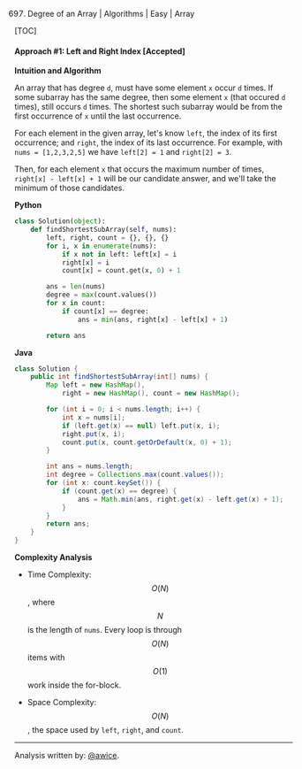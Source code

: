 697. Degree of an Array | Algorithms | Easy | Array

[TOC]

#### Approach #1: Left and Right Index [Accepted]

**Intuition and Algorithm**

An array that has degree `d`, must have some element `x` occur `d` times.  If some subarray has the same degree, then some element `x` (that occured `d` times), still occurs `d` times.  The shortest such subarray would be from the first occurrence of `x` until the last occurrence.

For each element in the given array, let's know `left`, the index of its first occurrence; and `right`, the index of its last occurrence.  For example, with `nums = [1,2,3,2,5]` we have `left[2] = 1` and `right[2] = 3`.

Then, for each element `x` that occurs the maximum number of times, `right[x] - left[x] + 1` will be our candidate answer, and we'll take the minimum of those candidates.

**Python**
```python
class Solution(object):
    def findShortestSubArray(self, nums):
        left, right, count = {}, {}, {}
        for i, x in enumerate(nums):
            if x not in left: left[x] = i
            right[x] = i
            count[x] = count.get(x, 0) + 1

        ans = len(nums)
        degree = max(count.values())
        for x in count:
            if count[x] == degree:
                ans = min(ans, right[x] - left[x] + 1)

        return ans
```

**Java**
```java
class Solution {
    public int findShortestSubArray(int[] nums) {
        Map left = new HashMap(),
            right = new HashMap(), count = new HashMap();

        for (int i = 0; i < nums.length; i++) {
            int x = nums[i];
            if (left.get(x) == null) left.put(x, i);
            right.put(x, i);
            count.put(x, count.getOrDefault(x, 0) + 1);
        }

        int ans = nums.length;
        int degree = Collections.max(count.values());
        for (int x: count.keySet()) {
            if (count.get(x) == degree) {
                ans = Math.min(ans, right.get(x) - left.get(x) + 1);
            }
        }
        return ans;
    }
}
```

**Complexity Analysis**

* Time Complexity: $$O(N)$$, where $$N$$ is the length of `nums`.  Every loop is through $$O(N)$$ items with $$O(1)$$ work inside the for-block.

* Space Complexity: $$O(N)$$, the space used by `left`, `right`, and `count`.

---

Analysis written by: [@awice](https://leetcode.com/awice).

